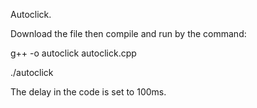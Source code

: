 Autoclick.

Download the file then compile and run by the command: 

  g++ -o autoclick autoclick.cpp
  
  ./autoclick
  
 The delay in the code is set to 100ms. 

